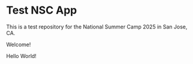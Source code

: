# Test NSC App

This is a test repository for the National Summer Camp 2025 in San Jose, CA.

Welcome!

Hello World!
